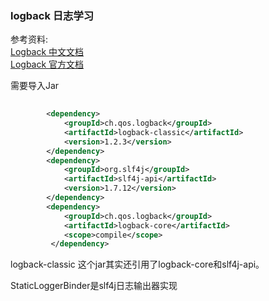 ### logback 日志学习
参考资料:   
[Logback 中文文档
](https://www.docs4dev.com/docs/zh/logback/1.3.0-alpha4/reference/introduction.html#%E7%AC%AC-1-%E7%AB%A0logback-%E7%AE%80%E4%BB%8B)   
[Logback 官方文档](http://logback.qos.ch/setup.html#ide)   

需要导入Jar
```xml
        
        <dependency>
            <groupId>ch.qos.logback</groupId>
            <artifactId>logback-classic</artifactId>
            <version>1.2.3</version>
        </dependency>
        <dependency>
            <groupId>org.slf4j</groupId>
            <artifactId>slf4j-api</artifactId>
            <version>1.7.12</version>
        </dependency>
        <dependency>
            <groupId>ch.qos.logback</groupId>
            <artifactId>logback-core</artifactId>
            <scope>compile</scope>
         </dependency>
```
logback-classic 这个jar其实还引用了logback-core和slf4j-api。

StaticLoggerBinder是slf4j日志输出器实现